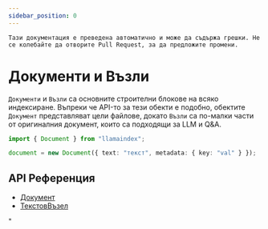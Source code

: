 ```yaml
---
sidebar_position: 0
---
```


`Тази документация е преведена автоматично и може да съдържа грешки. Не се колебайте да отворите Pull Request, за да предложите промени.`

# Документи и Възли

`Документи` и `Възли` са основните строителни блокове на всяко индексиране. Въпреки че API-то за тези обекти е подобно, обектите `Документ` представляват цели файлове, докато `Възли` са по-малки части от оригиналния документ, които са подходящи за LLM и Q&A.

```typescript
import { Document } from "llamaindex";

document = new Document({ text: "текст", metadata: { key: "val" } });
```

## API Референция

- [Документ](../../api/classes/Document.md)
- [ТекстовВъзел](../../api/classes/TextNode.md)

"

